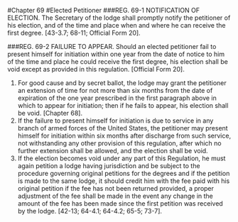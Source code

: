 #Chapter 69
#Elected Petitioner
###REG. 69-1 NOTIFICATION OF ELECTION.
The Secretary of the lodge shall promptly notify the petitioner of his election, and of the time and place when and where he can receive the first degree. [43-3.7; 68-11; Official Form 20].

###REG. 69-2 FAILURE TO APPEAR.
Should an elected petitioner fail to present himself for initiation within one year from the date of notice to him of the time and place he could receive the first degree, his election shall be void except as provided in this regulation. [Official Form 20].
1. For good cause and by secret ballot, the lodge may grant the petitioner an extension of time for not more than six months from the date of expiration of the one year prescribed in the first paragraph above in which to appear for initiation; then if he fails to appear, his election shall be void. [Chapter 68].
2. If the failure to present himself for initiation is due to service in any branch of armed forces of the United States, the petitioner may present himself for initiation within six months after discharge from such service, not withstanding any other provision of this regulation, after which no further extension shall be allowed, and the election shall be void.
3. If the election becomes void under any part of this Regulation, he must again petition a lodge having jurisdiction and be subject to the procedure governing original petitions for the degrees and if the petition is made to the same lodge, it should credit him with the fee paid with his original petition if the fee has not been returned provided, a proper adjustment of the fee shall be made in the event any change in the amount of the fee has been made since the first petition was received by the lodge. [42-13; 64-4.1; 64-4.2; 65-5; 73-7].